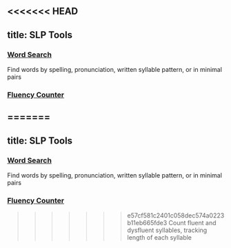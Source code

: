 <<<<<<< HEAD
---
title: SLP Tools
---

### [Word Search](wordsearch.html)
Find words by spelling, pronunciation, written syllable pattern, or in minimal pairs

### [Fluency Counter](fluencycounter.html)
=======
---
title: SLP Tools
---

### [Word Search](wordsearch.html)
Find words by spelling, pronunciation, written syllable pattern, or in minimal pairs

### [Fluency Counter](fluencycounter.html)
>>>>>>> e57cf581c2401c058dec574a0223b11eb665fde3
Count fluent and dysfluent syllables, tracking length of each syllable